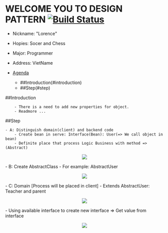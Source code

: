 # WELCOME YOU TO DESIGN PATTERN [![Build Status](https://travis-ci.org/nomensa/jquery.hide-show.svg)](https://travis-ci.org/nomensa/jquery.hide-show.svg?branch=master)
 -  Nickname: "Lorence"
 -  Hopies: Socer and Chess
 -  Major: Programmer
 -  Address: VietName

- [Agenda](#agenda)
	- ##Introduction(#introduction)
	- ##Step(#step)

##Introduction

		- There is a need to add new properties for object.
        - Readmore ...

##Step

	- A: Distinguish domain(client) and backend code
		- Create bean in serve: Interface(Bean): User(=> We call object in bean)
		- Definite place that process Logic Business with method => (Abstract)
<p align="center">
  <img src="https://github.com/danisluis6/Android-External-Libraries/blob/master/SourcesCode/1.png">
</p>
	- B: Create AbstractClass
		- For example: AbstractUser
<p align="center">
  <img src="https://github.com/danisluis6/Android-External-Libraries/blob/master/SourcesCode/2.png">
</p>
	- C: Domain [Process will be placed in client]
		- Extends AbstractUser: Teacher and parent
<p align="center">
  <img src="https://github.com/danisluis6/Android-External-Libraries/blob/master/SourcesCode/3.png">
</p>
		- Using available interface to create new interface => Get value from 			interface
<p align="center">
  <img src="https://github.com/danisluis6/Android-External-Libraries/blob/master/SourcesCode/4.png">
</p>


		




